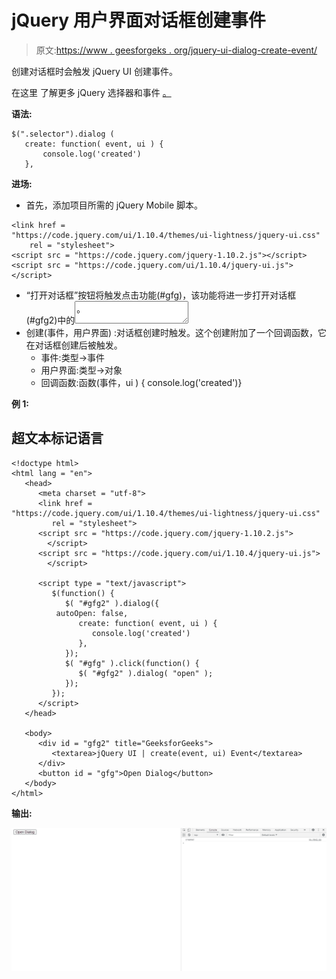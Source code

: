 # jQuery 用户界面对话框创建事件

> 原文:[https://www . geesforgeks . org/jquery-ui-dialog-create-event/](https://www.geeksforgeeks.org/jquery-ui-dialog-create-event/)

创建对话框时会触发 jQuery UI 创建事件。

在这里 了解更多 jQuery 选择器和事件 [。](https://www.geeksforgeeks.org/jquery-selectors-and-event-methods/)

**语法:**

```
$(".selector").dialog (
   create: function( event, ui ) {
       console.log('created')
   },
```

**进场:**

*   首先，添加项目所需的 jQuery Mobile 脚本。

```
<link href = 
"https://code.jquery.com/ui/1.10.4/themes/ui-lightness/jquery-ui.css"
    rel = "stylesheet">
<script src = "https://code.jquery.com/jquery-1.10.2.js"></script>
<script src = "https://code.jquery.com/ui/1.10.4/jquery-ui.js">
</script>
```

*   “打开对话框”按钮将触发点击功能(#gfg)，该功能将进一步打开对话框(#gfg2)中的<textarea>。</textarea>
*   创建(事件，用户界面) :对话框创建时触发。这个创建附加了一个回调函数，它在对话框创建后被触发。
    *   事件:类型->事件
    *   用户界面:类型->对象
    *   回调函数:函数(事件，ui ) { console.log('created')}

**例 1:**

## 超文本标记语言

```
<!doctype html>
<html lang = "en">
   <head>
      <meta charset = "utf-8">
      <link href = 
"https://code.jquery.com/ui/1.10.4/themes/ui-lightness/jquery-ui.css"
         rel = "stylesheet">
      <script src = "https://code.jquery.com/jquery-1.10.2.js">
        </script>
      <script src = "https://code.jquery.com/ui/1.10.4/jquery-ui.js">
        </script>

      <script type = "text/javascript">
         $(function() {
            $( "#gfg2" ).dialog({
          autoOpen: false, 
               create: function( event, ui ) {
                  console.log('created')
               },
            });
            $( "#gfg" ).click(function() {
               $( "#gfg2" ).dialog( "open" );
            });
         });
      </script>
   </head>

   <body>
      <div id = "gfg2" title="GeeksforGeeks">
         <textarea>jQuery UI | create(event, ui) Event</textarea>
      </div>
      <button id = "gfg">Open Dialog</button>
   </body>
</html>
```

**输出:**

![](img/d91f28ffe584bac2caa3bfa9e2e23871.png)
